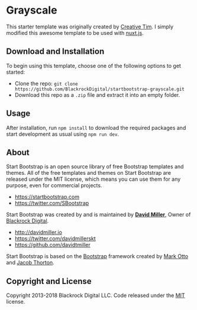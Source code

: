 # Grayscale

This starter template was originally created by [Creative Tim](https://www.creative-tim.com/).
I simply modified this awesome template to be used with [nuxt.js](https://nuxtjs.org/).

## Download and Installation
To begin using this template, choose one of the following options to get started:  
* Clone the repo: `git clone https://github.com/BlackrockDigital/startbootstrap-grayscale.git`
* Download this repo as a `.zip` file and extract it into an empty folder.

## Usage
After installation, run `npm install` to download the required packages and start development as usual using `npm run dev`.
## About  
  
Start Bootstrap is an open source library of free Bootstrap templates and themes. All of the free templates and themes on Start Bootstrap are released under the MIT license, which means you can use them for any purpose, even for commercial projects.  
  
* https://startbootstrap.com  
* https://twitter.com/SBootstrap  
  
Start Bootstrap was created by and is maintained by **[David Miller](http://davidmiller.io/)**, Owner of [Blackrock Digital](http://blackrockdigital.io/).  
  
* http://davidmiller.io  
* https://twitter.com/davidmillerskt  
* https://github.com/davidtmiller  
  
Start Bootstrap is based on the [Bootstrap](http://getbootstrap.com/) framework created by [Mark Otto](https://twitter.com/mdo) and [Jacob Thorton](https://twitter.com/fat).  
  
## Copyright and License  
  
Copyright 2013-2018 Blackrock Digital LLC. Code released under the [MIT](https://github.com/BlackrockDigital/startbootstrap-grayscale/blob/gh-pages/LICENSE) license.
